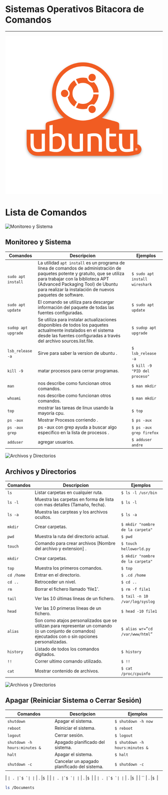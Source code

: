 # Sistemas Operativos Bitacora de Comandos
--------------------------------------------
![Ubuntu](https://github.com/andrecortes1997/Bitacora-Sistemas-Operativos/blob/master/Ubuntu-Vertical-white-br-orange.sh_.png?raw=true) 
# Lista de Comandos

![Monitoreo y Sistema](https://www.uthdynasty.com/wp-content/uploads/2014/12/Data-Mining.png)

## Monitoreo y Sistema
| Comandos 				| Descripcion |  Ejemplos   |
| ------   			 	| ----------- | ----------- |
| `sudo apt install`   	| La utilidad `apt install` es un programa de línea de comandos de administración de paquetes potente y gratuito, que se utiliza para trabajar con la biblioteca APT (Advanced Packaging Tool) de Ubuntu para realizar la instalación de nuevos paquetes de software. | `$ sudo apt install wireshark` |
| `sudo apt update`  	| El comando se utiliza para descargar información del paquete de todas las fuentes configuradas. | `$ sudo apt update` |
| `sudop apt upgrade`   | Se utiliza para instalar actualizaciones disponibles de todos los paquetes actualmente instalados en el sistema desde las fuentes configuradas a través del archivo sources.list.file. |`$ sudop apt upgrade`|
| `lsb_release -a` | Sirve para saber la version de ubuntu . |`$ lsb_release -a`|
| `kill -9` | matar procesos para cerrar programas. |`$ kill -9 "PID del proceso"`|
| `man` | nos describe como funcionan otros comandos. |`$ man mkdir`|
| `whoami ` | nos describe como funcionan otros comandos. |`$ man mkdir`|
| `top` | mostrar las tareas de linux usando la mayoría cpu. |`$ top`|
| `ps -aux` | Mostrar Procesos corriendo . |`$ ps -aux`|
| `ps -aux grep` | ps -aux con grep ayuda a buscar algo especifico en la lista de procesos . |`$ ps -aux grep firefox `|
| `adduser ` | agregar usuarios. |`$ adduser andre`|

![Archivos y Directorios](https://icons.iconarchive.com/icons/franksouza183/fs/256/Places-folder-ubuntu-icon.png)

## Archivos y Directorios

| Comandos 				| Descripcion |  Ejemplos   |
| ------   			 	| ----------- | ----------- |
| `ls` | Listar carpetas en cualquier ruta. |`$ ls -l /usr/bin `|
| `ls -l` | Muestra las carpetas en forma de lista con mas detalles (Tamaño, fecha). |`$ ls -l`|
| `ls -a` | Muestra las carpteas  y los archivos ocultos. |`$ ls -a`|
| `mkdir` | Crear carpetas. |`$ mkdir "nombre de la carpeta"`|
| `pwd` | Muestra la ruta del directorio actual. |`$ pwd`|
| `touch ` | Comando para crear archivos [Nombre del archivo y extension] . |`$ touch helloworld.py`|
| `mkdir` | Crear carpetas. |`$ mkdir "nombre de la carpeta"`|
| `top` | Muestra los primeros comandos. |`$ top`|
| `cd /home` | Entrar en el directorio. |`$ .cd /home`|
| `cd ..` | Retroceder un nivel. |`$ cd ..`|
| `rm` | Borrar el fichero llamado ‘file1′. |`$ rm -f file1`|
| `tail ` | Ver las 10 últimas líneas de un fichero. |`$ tail -n 10 /var/log/syslog`|
| `head` | Ver las 10 primeras líneas de un fichero. |`$ head -10 file1`|
| `alias` | Son como atajos personalizados que se utilizan para representar un comando (o un conjunto de comandos) ejecutados con o sin opciones personalizadas. |`$ alias wr=”cd /var/www/html”`|
| `history ` | Listado de todos los comandos digitados. |`$ history`|
| `!! ` | Correr ultimo comando utilizado. |`$ !!`|
| `cat` | Mostrar contenido de archivos. |`$ cat /proc/cpuinfo`|

![Archivos y Directorios](https://www.faqforge.com/wp-content/uploads/2017/03/power-off-dialog-ubuntu-button-press.png)

## Apagar (Reiniciar Sistema o Cerrar Sesión)

| Comandos 				| Descripcion |  Ejemplos   |
| ------   			 	| ----------- | ----------- |
| `shutdown ` | Apagar el sistema. |`$ shutdown -h now`|
| `reboot` | Reiniciar el sistema. |`$ reboot `|
| `logout` | Cerrar sesión. |`$ logout`|
| `shutdown -h hours:minutes &` | Apagado planificado del sistema. |`$ shutdown -h hours:minutes & `|
| `halt` | Apagar el sistema. |`$ halt`|
| `shutdown -c` | Cancelar un apagado planificado del sistema. |`$ shutdown -c`|




| `` | . |`$ `|
| `` | . |`$ `|
| `` | . |`$ `|
| `` | . |`$ `|
| `` | . |`$ `|
| `` | . |`$ `|
| `` | . |`$ `|




```bash
ls /Documents
```
